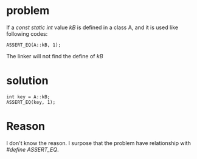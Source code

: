 # problem

If a *const static int* value *kB* is defined in a class A, 
and it is used like following codes:
	
	ASSERT_EQ(A::kB, 1);

The linker will not find the define of *kB*

# solution

	int key = A::kB;
	ASSERT_EQ(key, 1);

# Reason

I don't know the reason. I surpose that 
the problem have relationship with *#define ASSERT_EQ*.

